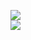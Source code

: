 [![](https://img.shields.io/badge/Made%20With-Github%20Spray-lightgrey.svg?style=for-the-badge&logo=github)](https://github.com/Annihil/github-spray#16750)  
[![](https://i.imgur.com/2DrTn0Z.gif)](https://github.com/Annihil/github-spray)